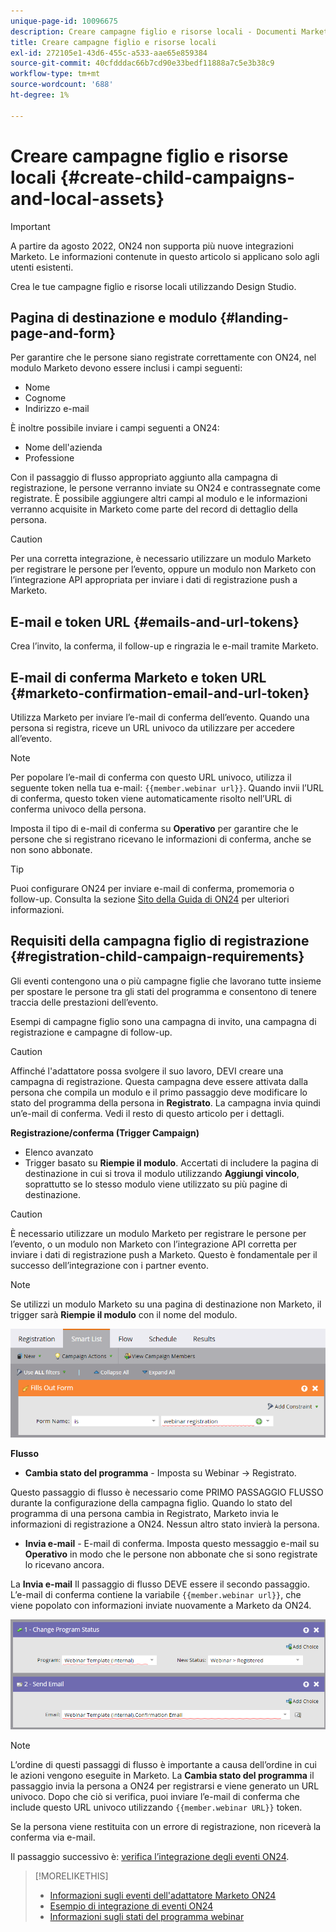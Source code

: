 ```yaml
---
unique-page-id: 10096675
description: Creare campagne figlio e risorse locali - Documenti Marketo - Documentazione del prodotto
title: Creare campagne figlio e risorse locali
exl-id: 272105e1-43d6-455c-a533-aae65e859384
source-git-commit: 40cfdddac66b7cd90e33bedf11888a7c5e3b38c9
workflow-type: tm+mt
source-wordcount: '688'
ht-degree: 1%

---
```


# Creare campagne figlio e risorse locali {#create-child-campaigns-and-local-assets}

>[!IMPORTANT]
>
>A partire da agosto 2022, ON24 non supporta più nuove integrazioni Marketo. Le informazioni contenute in questo articolo si applicano solo agli utenti esistenti.

Crea le tue campagne figlio e risorse locali utilizzando Design Studio.

## Pagina di destinazione e modulo {#landing-page-and-form}

Per garantire che le persone siano registrate correttamente con ON24, nel modulo Marketo devono essere inclusi i campi seguenti:

* Nome
* Cognome
* Indirizzo e-mail

È inoltre possibile inviare i campi seguenti a ON24:

* Nome dell&#39;azienda
* Professione

Con il passaggio di flusso appropriato aggiunto alla campagna di registrazione, le persone verranno inviate su ON24 e contrassegnate come registrate. È possibile aggiungere altri campi al modulo e le informazioni verranno acquisite in Marketo come parte del record di dettaglio della persona.

>[!CAUTION]
>
>Per una corretta integrazione, è necessario utilizzare un modulo Marketo per registrare le persone per l’evento, oppure un modulo non Marketo con l’integrazione API appropriata per inviare i dati di registrazione push a Marketo.

## E-mail e token URL {#emails-and-url-tokens}

Crea l’invito, la conferma, il follow-up e ringrazia le e-mail tramite Marketo.

## E-mail di conferma Marketo e token URL {#marketo-confirmation-email-and-url-token}

Utilizza Marketo per inviare l’e-mail di conferma dell’evento. Quando una persona si registra, riceve un URL univoco da utilizzare per accedere all’evento.

>[!NOTE]
>
>Per popolare l’e-mail di conferma con questo URL univoco, utilizza il seguente token nella tua e-mail: `{{member.webinar url}}`. Quando invii l’URL di conferma, questo token viene automaticamente risolto nell’URL di conferma univoco della persona.
>
>Imposta il tipo di e-mail di conferma su **Operativo** per garantire che le persone che si registrano ricevano le informazioni di conferma, anche se non sono abbonate.

>[!TIP]
>
>Puoi configurare ON24 per inviare e-mail di conferma, promemoria o follow-up. Consulta la sezione [Sito della Guida di ON24](https://www.on24.com/live-webcast-elite/) per ulteriori informazioni.

## Requisiti della campagna figlio di registrazione {#registration-child-campaign-requirements}

Gli eventi contengono una o più campagne figlie che lavorano tutte insieme per spostare le persone tra gli stati del programma e consentono di tenere traccia delle prestazioni dell’evento.

Esempi di campagne figlio sono una campagna di invito, una campagna di registrazione e campagne di follow-up.

>[!CAUTION]
>
>Affinché l&#39;adattatore possa svolgere il suo lavoro, DEVI creare una campagna di registrazione. Questa campagna deve essere attivata dalla persona che compila un modulo e il primo passaggio deve modificare lo stato del programma della persona in **Registrato**. La campagna invia quindi un’e-mail di conferma. Vedi il resto di questo articolo per i dettagli.

**Registrazione/conferma (Trigger Campaign)**

* Elenco avanzato
* Trigger basato su **Riempie il modulo**. Accertati di includere la pagina di destinazione in cui si trova il modulo utilizzando **Aggiungi vincolo**, soprattutto se lo stesso modulo viene utilizzato su più pagine di destinazione.

>[!CAUTION]
>
>È necessario utilizzare un modulo Marketo per registrare le persone per l’evento, o un modulo non Marketo con l’integrazione API corretta per inviare i dati di registrazione push a Marketo. Questo è fondamentale per il successo dell’integrazione con i partner evento.

>[!NOTE]
>
>Se utilizzi un modulo Marketo su una pagina di destinazione non Marketo, il trigger sarà **Riempie il modulo** con il nome del modulo.

![](assets/image2015-12-22-15-3a20-3a51.png)

**Flusso**

* **Cambia stato del programma** - Imposta su Webinar -> Registrato.

Questo passaggio di flusso è necessario come PRIMO PASSAGGIO FLUSSO durante la configurazione della campagna figlio. Quando lo stato del programma di una persona cambia in Registrato, Marketo invia le informazioni di registrazione a ON24. Nessun altro stato invierà la persona.

* **Invia e-mail** - E-mail di conferma. Imposta questo messaggio e-mail su **Operativo** in modo che le persone non abbonate che si sono registrate lo ricevano ancora.

La **Invia e-mail** Il passaggio di flusso DEVE essere il secondo passaggio. L’e-mail di conferma contiene la variabile `{{member.webinar url}}`, che viene popolato con informazioni inviate nuovamente a Marketo da ON24.

![](assets/image2015-12-22-15-3a29-3a50.png)

>[!NOTE]
>
>L’ordine di questi passaggi di flusso è importante a causa dell’ordine in cui le azioni vengono eseguite in Marketo. La **Cambia stato del programma** il passaggio invia la persona a ON24 per registrarsi e viene generato un URL univoco. Dopo che ciò si verifica, puoi inviare l’e-mail di conferma che include questo URL univoco utilizzando `{{member.webinar URL}}` token.
>
>Se la persona viene restituita con un errore di registrazione, non riceverà la conferma via e-mail.

Il passaggio successivo è: [verifica l’integrazione degli eventi ON24](/help/marketo/product-docs/demand-generation/events/create-an-event/create-an-event-with-the-marketo-on24-adapter/test-your-on24-event-integration.md).

>[!MORELIKETHIS]
>
>* [Informazioni sugli eventi dell&#39;adattatore Marketo ON24](/help/marketo/product-docs/demand-generation/events/create-an-event/create-an-event-with-the-marketo-on24-adapter/understanding-marketo-on24-adapter-events.md)
>* [Esempio di integrazione di eventi ON24](/help/marketo/product-docs/demand-generation/events/create-an-event/create-an-event-with-the-marketo-on24-adapter/example-on24-event-integration.md)
>* [Informazioni sugli stati del programma webinar](/help/marketo/product-docs/demand-generation/events/create-an-event/create-an-event-with-the-marketo-on24-adapter/understanding-webinar-program-statuses.md)

